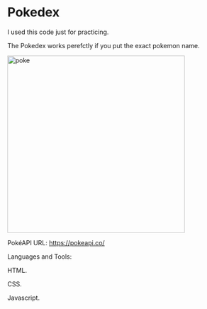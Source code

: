 # Pokedex


 I used this code just for practicing.

 The Pokedex works perefctly if you put the exact pokemon name.


<img src="https://github.com/Melomario57/Pokedex/assets/146278966/39723751-1542-4df5-a8b9-ef4358857a2b" alt="poke" border="0"  width="400" />



PokéAPI URL: https://pokeapi.co/


Languages and Tools:


HTML.


CSS.


Javascript.

